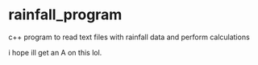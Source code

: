 # rainfall_program
c++ program to read text files with rainfall data and perform calculations

i hope ill get an A on this lol.